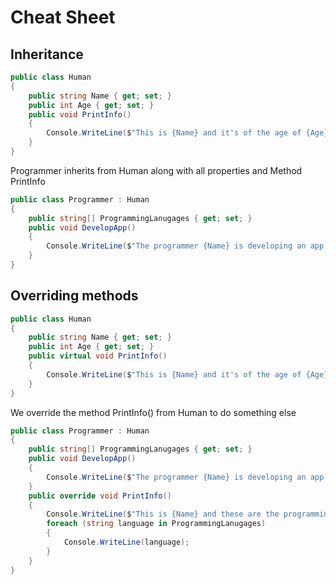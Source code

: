 # Cheat Sheet
## Inheritance
```csharp
public class Human
{
    public string Name { get; set; }
    public int Age { get; set; }
    public void PrintInfo()
    {
        Console.WriteLine($"This is {Name} and it's of the age of {Age}.");
    }
}
```
Programmer inherits from Human along with all properties and Method PrintInfo
```csharp
public class Programmer : Human
{
    public string[] ProgrammingLanugages { get; set; }
    public void DevelopApp()
    {
        Console.WriteLine($"The programmer {Name} is developing an app...");
    }
}
```
## Overriding methods
```csharp
public class Human
{
    public string Name { get; set; }
    public int Age { get; set; }
    public virtual void PrintInfo()
    {
        Console.WriteLine($"This is {Name} and it's of the age of {Age}.");
    }
}
```
We override the method PrintInfo() from Human to do something else
```csharp
public class Programmer : Human
{
    public string[] ProgrammingLanugages { get; set; }
    public void DevelopApp()
    {
        Console.WriteLine($"The programmer {Name} is developing an app...");
    }
    public override void PrintInfo()
    {
        Console.WriteLine($"This is {Name} and these are the programming lanugages they know:");
        foreach (string language in ProgrammingLanugages)
        {
            Console.WriteLine(language);
        }
    }
}
```
